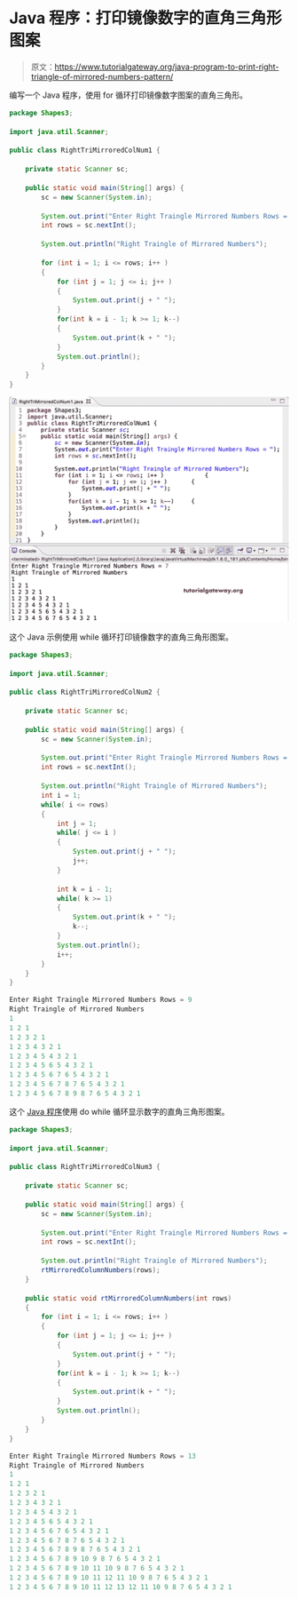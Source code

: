 # Java 程序：打印镜像数字的直角三角形图案

> 原文：<https://www.tutorialgateway.org/java-program-to-print-right-triangle-of-mirrored-numbers-pattern/>

编写一个 Java 程序，使用 for 循环打印镜像数字图案的直角三角形。

```java
package Shapes3;

import java.util.Scanner;

public class RightTriMirroredColNum1 {

	private static Scanner sc;

	public static void main(String[] args) {
		sc = new Scanner(System.in);

		System.out.print("Enter Right Traingle Mirrored Numbers Rows = ");
		int rows = sc.nextInt();

		System.out.println("Right Traingle of Mirrored Numbers");

		for (int i = 1; i <= rows; i++ ) 
		{
			for (int j = 1; j <= i; j++ ) 
			{
				System.out.print(j + " ");
			}
			for(int k = i - 1; k >= 1; k--) 
			{
				System.out.print(k + " ");
			}
			System.out.println();
		}
	}
}
```

![Java Program to Print Right Triangle of Mirrored Numbers Pattern](img/4264cee26dcdf319e8a9b303853adde6.png)

这个 Java 示例使用 while 循环打印镜像数字的直角三角形图案。

```java
package Shapes3;

import java.util.Scanner;

public class RightTriMirroredColNum2 {

	private static Scanner sc;

	public static void main(String[] args) {
		sc = new Scanner(System.in);

		System.out.print("Enter Right Traingle Mirrored Numbers Rows = ");
		int rows = sc.nextInt();

		System.out.println("Right Traingle of Mirrored Numbers");
		int i = 1;
		while( i <= rows) 
		{
			int j = 1;
			while( j <= i ) 
			{
				System.out.print(j + " ");
				j++;
			}

			int k = i - 1;
			while( k >= 1) 
			{
				System.out.print(k + " ");
				k--;
			}
			System.out.println();
			i++;
		}
	}
}
```

```java
Enter Right Traingle Mirrored Numbers Rows = 9
Right Traingle of Mirrored Numbers
1 
1 2 1 
1 2 3 2 1 
1 2 3 4 3 2 1 
1 2 3 4 5 4 3 2 1 
1 2 3 4 5 6 5 4 3 2 1 
1 2 3 4 5 6 7 6 5 4 3 2 1 
1 2 3 4 5 6 7 8 7 6 5 4 3 2 1 
1 2 3 4 5 6 7 8 9 8 7 6 5 4 3 2 1 
```

这个 [Java 程序](https://www.tutorialgateway.org/learn-java-programs/)使用 do while 循环显示数字的直角三角形图案。

```java
package Shapes3;

import java.util.Scanner;

public class RightTriMirroredColNum3 {

	private static Scanner sc;

	public static void main(String[] args) {
		sc = new Scanner(System.in);

		System.out.print("Enter Right Traingle Mirrored Numbers Rows = ");
		int rows = sc.nextInt();

		System.out.println("Right Traingle of Mirrored Numbers");
		rtMirroredColumnNumbers(rows);		
	}

	public static void rtMirroredColumnNumbers(int rows)
	{
		for (int i = 1; i <= rows; i++ ) 
		{
			for (int j = 1; j <= i; j++ ) 
			{
				System.out.print(j + " ");
			}
			for(int k = i - 1; k >= 1; k--) 
			{
				System.out.print(k + " ");
			}
			System.out.println();
		}
	}
}
```

```java
Enter Right Traingle Mirrored Numbers Rows = 13
Right Traingle of Mirrored Numbers
1 
1 2 1 
1 2 3 2 1 
1 2 3 4 3 2 1 
1 2 3 4 5 4 3 2 1 
1 2 3 4 5 6 5 4 3 2 1 
1 2 3 4 5 6 7 6 5 4 3 2 1 
1 2 3 4 5 6 7 8 7 6 5 4 3 2 1 
1 2 3 4 5 6 7 8 9 8 7 6 5 4 3 2 1 
1 2 3 4 5 6 7 8 9 10 9 8 7 6 5 4 3 2 1 
1 2 3 4 5 6 7 8 9 10 11 10 9 8 7 6 5 4 3 2 1 
1 2 3 4 5 6 7 8 9 10 11 12 11 10 9 8 7 6 5 4 3 2 1 
1 2 3 4 5 6 7 8 9 10 11 12 13 12 11 10 9 8 7 6 5 4 3 2 1 
```
